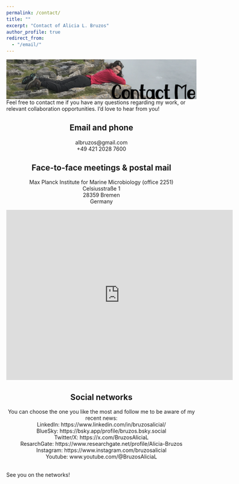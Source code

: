 ```yaml
---
permalink: /contact/
title: ""
excerpt: "Contact of Alicia L. Bruzos"
author_profile: true
redirect_from: 
  - "/email/"
---
```

<!---
<img src='/images/ContactMe_v1.png'>  
--->

<a href="https://albruzos.github.io/contact/" target="_blank"> 
<img align="center" src="/images/WebsiteSections_v1-05.png"/> 
</a>
Feel free to contact me if you have any questions regarding my work, or relevant collaboration opportunities. I’d love to hear from you!  

<h2 align="center">Email and phone</h2>

<p align="center">
  albruzos@gmail.com  <br>
  +49 421 2028 7600 <br>
</p>

<h2 align="center">Face-to-face meetings & postal mail</h2>

<p align="center">
  Max Planck Institute for Marine Microbiology (office 2251) <br>
  Celsiusstraße 1 <br>
  28359 Bremen <br>
  Germany <br>
</p>

<p align="center">
<iframe src="https://www.google.com/maps/embed?pb=!1m18!1m12!1m3!1d2912.7060088879634!2d8.844989612773874!3d53.109649972105764!2m3!1f0!2f0!3f0!3m2!1i1024!2i768!4f13.1!3m3!1m2!1s0x47b1262c3d0a867b%3A0xca42dbcc319964ed!2sMax%20Planck%20Institute%20for%20Marine%20Microbiology!5e1!3m2!1sen!2sde!4v1756836804658!5m2!1sen!2sde" width="600" height="450" style="border:0;" allowfullscreen="" loading="lazy" referrerpolicy="no-referrer-when-downgrade"></iframe>
</p>

<h2 align="center">Social networks</h2>

<p align="center">
You can choose the one you like the most and follow me to be aware of my recent news: <br>
LinkedIn: https://www.linkedin.com/in/bruzosalicial/ <br>
BlueSky: https://bsky.app/profile/bruzos.bsky.social <br>
Twitter/X: https://x.com/BruzosAliciaL <br>
ResarchGate: https://www.researchgate.net/profile/Alicia-Bruzos <br>
Instagram: https://www.instagram.com/bruzosalicial <br>
Youtube: www.youtube.com/@BruzosAliciaL <br> <br>
<!---
  Facebook: https://www.facebook.com/alicialbruzos
  TikTok: https://www.tiktok.com/@bruzosalicial?is_from_webapp=1&sender_device=pc
--->
  
See you on the networks! <br>
<br>
</p>

<!---
### Face-to-face and postal mail:
The Francis Crick Institute  
1 Midland Road  
London NW1 1AT  
United Kingdom  

BOREA laboratoire (SC213). Bâtiment M, campus 1.  <br>
Université de Caen Normandie. Esplanade de la Paix.  <br>
14000 Caen (Calvados)  <br>
France  <br>
--->

